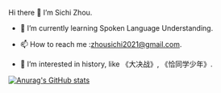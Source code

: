  Hi there 👋 I’m Sichi Zhou.

- 🌱 I’m currently learning Spoken Language Understanding.

- 📫 How to reach me :zhousichi2021@gmail.com.
 
- 👀 I’m interested in history, like 《大决战》, 《恰同学少年》.

[![Anurag's GitHub stats](https://github-readme-stats.vercel.app/api?username=zsc19)](https://github.com/anuraghazra/github-readme-stats)
<!---
zsc19/zsc19 is a ✨ special ✨ repository because its `README.md` (this file) appears on your GitHub profile.
You can click the Preview link to take a look at your changes.
- 💞️ I’m looking to collaborate on ...
- 👀 I’m interested in ...
--->
